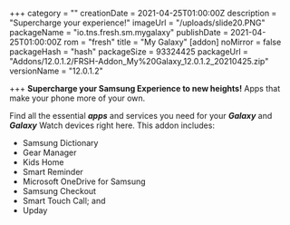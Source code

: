 +++
category = ""
creationDate = 2021-04-25T01:00:00Z
description = "Supercharge your experience!"
imageUrl = "/uploads/slide20.PNG"
packageName = "io.tns.fresh.sm.mygalaxy"
publishDate = 2021-04-25T01:00:00Z
rom = "fresh"
title = "My Galaxy"
[addon]
noMirror = false
packageHash = "hash"
packageSize = 93324425
packageUrl = "Addons/12.0.1.2/FRSH-Addon_My%20Galaxy_12.0.1.2_20210425.zip"
versionName = "12.0.1.2"

+++
**Supercharge your Samsung Experience to new heights!** Apps that make your phone more of your own.

Find all the essential **_apps_** and services you need for your **_Galaxy_** and **_Galaxy_** Watch devices right here. This addon includes:

* Samsung Dictionary
* Gear Manager
* Kids Home
* Smart Reminder
* Microsoft OneDrive for Samsung
* Samsung Checkout
* Smart Touch Call; and
* Upday